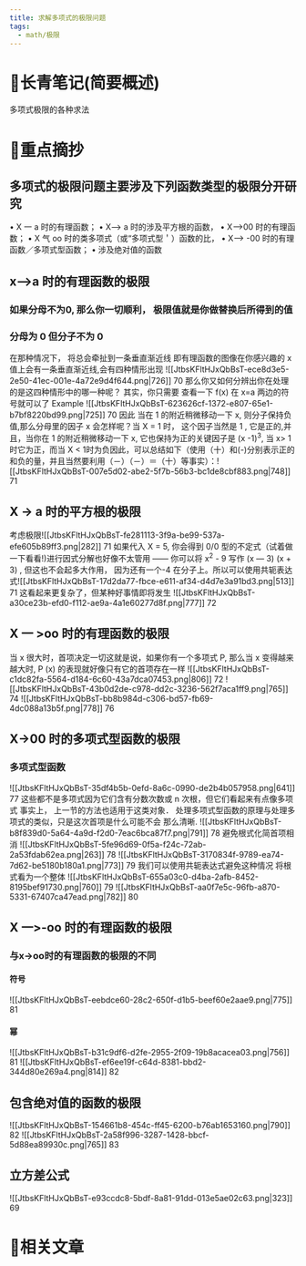 ```yaml
---
title: 求解多项式的极限问题
tags:
  - math/极限
---
```

# 📖长青笔记(简要概述)
多项式极限的各种求法

# 🍎重点摘抄
## 多项式的极限问题主要涉及下列函数类型的极限分开研究
• X 一 a 时的有理函数；
• X--> a 时的涉及平方根的函数，
• X-->00 时的有理函数；
• X 气 oo 时的类多项式（或“多项式型＇）函数的比，
• X--> -00 时的有理函数／多项式型函数；
• 涉及绝对值的函数

## x-->a 时的有理函数的极限
### 如果分母不为0, 那么你一切顺利， 极限值就是你做替换后所得到的值
### 分母为 0 但分子不为 0
在那种情况下， 将总会牵扯到一条垂直渐近线 即有理函数的图像在你感兴趣的 x 值上会有一条垂直渐近线,会有四种情形出现
![[JtbsKFltHJxQbBsT-ece8d3e5-2e50-41ec-001e-4a72e9d4f644.png|726]]
70
那么你又如何分辨出你在处理的是这四种情形中的哪一种呢？ 其实，你只需要
查看一下 f(x) 在 x=a 两边的符号就可以了
Example
![[JtbsKFltHJxQbBsT-623626cf-1372-e807-65e1-b7bf8220bd99.png|725]]
70
因此 当在 1 的附近稍微移动一下 x, 则分子保持负值,那么分母里的因子 x 会怎样呢？当 X = 1 时， 这个因子当然是 1 , 它是正的,并且，当你在 1 的附近稍微移动一下 x, 它也保持为正的关键因子是 (x -1)<sup>3</sup>, 当 x> 1 时它为正，而当 X < 1时为负因此，可以总结如下（使用（十）和(-)分别表示正的和负的量，并且当然要利用（－）（－）＝（十）等事实）：![[JtbsKFltHJxQbBsT-007e5d02-abe2-5f7b-56b3-bc1de8cbf883.png|748]]
71

## X -> a 时的平方根的极限
考虑极限![[JtbsKFltHJxQbBsT-fe281113-3f9a-be99-537a-efe605b89ff3.png|282]]
71
如果代入 X = 5, 你会得到 0/0 型的不定式（试着做一下看看!)进行因式分解也好像不太管用 —— 你可以将 x<sup>2</sup> - 9 写作 (x — 3) (x + 3) , 但这也不会起多大作用， 因为还有一个-4 在分子上。所以可以使用共轭表达式![[JtbsKFltHJxQbBsT-17d2da77-fbce-e611-af34-d4d7e3a91bd3.png|513]]
71
这看起来更复杂了，但某种好事情即将发生
![[JtbsKFltHJxQbBsT-a30ce23b-efd0-f112-ae9a-4a1e60277d8f.png|777]]
72

## X 一 >oo 时的有理函数的极限
当 x 很大时，首项决定一切这就是说，如果你有一个多项式 P, 那么当 x 变得越来越大时,   P (x) 的表现就好像只有它的首项存在一样
![[JtbsKFltHJxQbBsT-c1dc82fa-5564-d184-6c60-43a7dca07453.png|806]]
72
![[JtbsKFltHJxQbBsT-43b0d2de-c978-dd2c-3236-562f7aca1ff9.png|765]]
74
![[JtbsKFltHJxQbBsT-bb8b984d-c306-bd57-fb69-4dc088a13b5f.png|778]]
76
## X->00 时的多项式型函数的极限
### 多项式型函数
![[JtbsKFltHJxQbBsT-35df4b5b-0efd-8a6c-0990-de2b4b057958.png|641]]
77
这些都不是多项式因为它们含有分数次数或 n 次根，但它们看起来有点像多项式
事实上， 上一节的方法也适用于这类对象．
处理多项式型函数的原理与处理多项式的类似，只是这次首项是什么可能不会
那么清晰.
![[JtbsKFltHJxQbBsT-b8f839d0-5a64-4a9d-f2d0-7eac6bca87f7.png|791]]
78
避免根式化简首项相消
![[JtbsKFltHJxQbBsT-5fe96d69-0f5a-f24c-72ab-2a53fdab62ea.png|263]]
78
![[JtbsKFltHJxQbBsT-3170834f-9789-ea74-7d62-be5180b180a1.png|773]]
79
我们可以使用共轭表达式避免这种情况
将根式看为一个整体
![[JtbsKFltHJxQbBsT-655a03c0-d4ba-2afb-8452-8195bef91730.png|760]]
79
![[JtbsKFltHJxQbBsT-aa0f7e5c-96fb-a870-5331-67407ca47ead.png|782]]
80
## X 一>-oo 时的有理函数的极限
### 与x->oo时的有理函数的极限的不同
#### 符号
![[JtbsKFltHJxQbBsT-eebdce60-28c2-650f-d1b5-beef60e2aae9.png|775]]
81

#### 幂
![[JtbsKFltHJxQbBsT-b31c9df6-d2fe-2955-2f09-19b8acacea03.png|756]]
81
![[JtbsKFltHJxQbBsT-ef6ee19f-c64d-8381-bbd2-344d80e269a4.png|814]]
82


## 包含绝对值的函数的极限
![[JtbsKFltHJxQbBsT-154661b8-454c-ff45-6200-b76ab1653160.png|790]]
82
![[JtbsKFltHJxQbBsT-2a58f996-3287-1428-bbcf-5d88ea89930c.png|765]]
83




























## 立方差公式
![[JtbsKFltHJxQbBsT-e93ccdc8-5bdf-8a81-91dd-013e5ae02c63.png|323]]
69




# 📒相关文章


